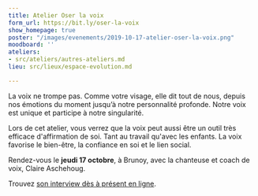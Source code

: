 ```yaml
---
title: Atelier Oser la voix
form_url: https://bit.ly/oser-la-voix
show_homepage: true
poster: "/images/evenements/2019-10-17-atelier-oser-la-voix.png"
moodboard: ''
ateliers:
- src/ateliers/autres-ateliers.md
lieu: src/lieux/espace-evolution.md

---
```

La voix ne trompe pas. Comme votre visage, elle dit tout de nous, depuis nos émotions du moment jusqu’à notre personnalité profonde. Notre voix est unique et participe à notre singularité.

Lors de cet atelier, vous verrez que la voix peut aussi être un outil très efficace d'affirmation de soi. Tant au travail qu'avec les enfants. La voix favorise le bien-être, la confiance en soi et le lien social.

Rendez-vous le **jeudi 17 octobre**, à Brunoy, avec la chanteuse et coach de voix, Claire Aschehoug.

Trouvez [son interview dès à présent en ligne](https://precious-prana.com/interviews/claire-aschehoug/).